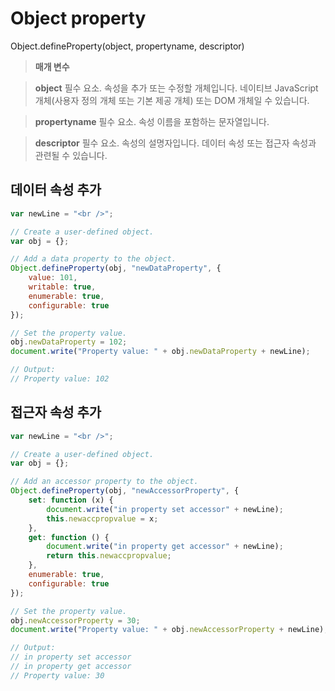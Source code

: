 

# Object property


Object.defineProperty(object, propertyname, descriptor)



>**매개 변수**

>**object**  필수 요소.  속성을 추가 또는 수정할 개체입니다.  네이티브 JavaScript 개체(사용자 정의 개체 또는 기본 제공 개체) 또는 DOM 개체일 수 있습니다.  

>**propertyname** 필수 요소.  속성 이름을 포함하는 문자열입니다.  

>**descriptor** 필수 요소.  속성의 설명자입니다.  데이터 속성 또는 접근자 속성과 관련될 수 있습니다.  


## 데이터 속성 추가

```js
var newLine = "<br />";

// Create a user-defined object.
var obj = {};

// Add a data property to the object.
Object.defineProperty(obj, "newDataProperty", {
    value: 101,
    writable: true,
    enumerable: true,
    configurable: true
});

// Set the property value.
obj.newDataProperty = 102;
document.write("Property value: " + obj.newDataProperty + newLine);

// Output:
// Property value: 102
```


## 접근자 속성 추가

```js
var newLine = "<br />";

// Create a user-defined object.
var obj = {};

// Add an accessor property to the object.
Object.defineProperty(obj, "newAccessorProperty", {
    set: function (x) {
        document.write("in property set accessor" + newLine);
        this.newaccpropvalue = x;
    },
    get: function () {
        document.write("in property get accessor" + newLine);
        return this.newaccpropvalue;
    },
    enumerable: true,
    configurable: true
});

// Set the property value.
obj.newAccessorProperty = 30;
document.write("Property value: " + obj.newAccessorProperty + newLine);

// Output:
// in property set accessor
// in property get accessor
// Property value: 30

```
